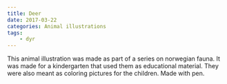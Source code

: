 ```yaml
---
title: Deer
date: 2017-03-22
categories: Animal illustrations
tags:
    - dyr
---
```

This animal illustration was made as part of a series on norwegian fauna. It was made for a kindergarten that used them as educational material. They were also meant as coloring pictures for the children. Made with pen.